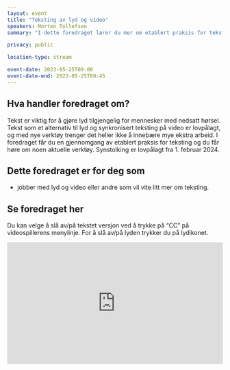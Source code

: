 ```yaml
---
layout: event
title: "Teksting av lyd og video"
speakers: Morten Tollefsen
summary: "I dette foredraget lærer du mer om etablert praksis for teksting og du får høre om noen aktuelle verktøy."

privacy: public

location-type: stream

event-date: 2023-05-25T09:00
event-date-end: 2023-05-25T09:45
---
```

## Hva handler foredraget om?
Tekst er viktig for å gjøre lyd tilgjengelig for mennesker med nedsatt hørsel. Tekst som et alternativ til lyd og synkronisert teksting på video er lovpålagt, og med nye verktøy trenger det heller ikke å innebære mye ekstra arbeid. I foredraget får du en gjennomgang av etablert praksis for teksting og du får høre om noen aktuelle verktøy. Synstolking er lovpålagt fra 1. februar 2024.

## Dette foredraget er for deg som
- jobber med lyd og video eller andre som vil vite litt mer om teksting.

## Se foredraget her

Du kan velge å slå av/på tekstet versjon ved å trykke på “CC” på videospillerens menylinje. For å slå av/på lyden trykker du på lydikonet.

<div style="padding:56.25% 0 0 0;position:relative;"><iframe src="https://player.vimeo.com/video/831924287?h=81677a7af8&amp;badge=0&amp;autopause=0&amp;player_id=0&amp;app_id=58479" frameborder="0" allow="autoplay; fullscreen; picture-in-picture" allowfullscreen style="position:absolute;top:0;left:0;width:100%;height:100%;" title="Teksting av lyd og video med Morten Tollefsen"></iframe></div><script src="https://player.vimeo.com/api/player.js"></script>
